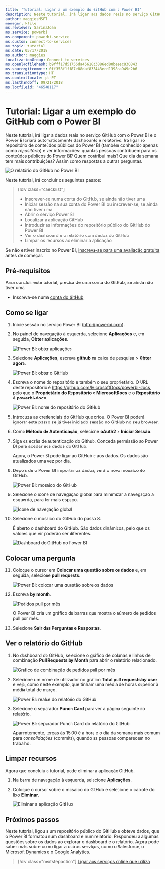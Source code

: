 ```yaml
---
title: 'Tutorial: Ligar a um exemplo do GitHub com o Power BI'
description: Neste tutorial, irá ligar aos dados reais no serviço GitHub com o Power BI e o Power BI criará automaticamente dashboards e relatórios.
author: maggiesMSFT
manager: kfile
ms.reviewer: SarinaJoan
ms.service: powerbi
ms.component: powerbi-service
ms.custom: connect-to-services
ms.topic: tutorial
ms.date: 05/17/2018
ms.author: maggies
LocalizationGroup: Connect to services
ms.openlocfilehash: b9fff17d51756da4561823886ed80beeec830843
ms.sourcegitcommit: 0ff358f1ff87e88daf837443ecd1398ca949d2b6
ms.translationtype: HT
ms.contentlocale: pt-PT
ms.lasthandoff: 09/21/2018
ms.locfileid: "46548117"
---
```

# <a name="tutorial-connect-to-a-github-sample-with-power-bi"></a>Tutorial: Ligar a um exemplo do GitHub com o Power BI
Neste tutorial, irá ligar a dados reais no serviço GitHub com o Power BI e o Power BI criará automaticamente dashboards e relatórios. Irá ligar ao repositório de conteúdos públicos do Power BI (também conhecido apenas como *repositório*) e ver informações: quantas pessoas contribuem para os conteúdos públicos do Power BI? Quem contribui mais? Que dia da semana tem mais contribuições? Assim como respostas a outras perguntas. 

![O relatório do GitHub no Power BI](media/service-tutorial-connect-to-github/power-bi-github-app-tutorial-punch-card.png)

Neste tutorial, irá concluir os seguintes passos:

> [!div class="checklist"]
> * Inscrever-se numa conta do GitHub, se ainda não tiver uma 
> * Iniciar sessão na sua conta do Power BI ou inscrever-se, se ainda não tiver uma
> * Abrir o serviço Power BI
> * Localizar a aplicação GitHub
> * Introduzir as informações do repositório público do GitHub do Power BI
> * Ver o dashboard e o relatório com dados do GitHub
> * Limpar os recursos ao eliminar a aplicação

Se não estiver inscrito no Power BI, [inscreva-se para uma avaliação gratuita](https://app.powerbi.com/signupredirect?pbi_source=web) antes de começar.

## <a name="prerequisites"></a>Pré-requisitos

Para concluir este tutorial, precisa de uma conta do GitHub, se ainda não tiver uma. 

- Inscreva-se numa [conta do GitHub](https://docs.microsoft.com/contribute/get-started-setup-github)


## <a name="how-to-connect"></a>Como se ligar
1. Inicie sessão no serviço Power BI (http://powerbi.com). 
2. No painel de navegação à esquerda, selecione **Aplicações** e, em seguida, **Obter aplicações**.
   
   ![Power BI: obter aplicações](media/service-tutorial-connect-to-github/power-bi-github-app-tutorial.png) 

3. Selecione **Aplicações**, escreva **github** na caixa de pesquisa > **Obter agora**.
   
   ![Power BI: obter o GitHub](media/service-tutorial-connect-to-github/power-bi-github-app-tutorial-get-it-now.png) 

4. Escreva o nome do repositório e também o seu proprietário. O URL deste repositório é https://github.com/MicrosoftDocs/powerbi-docs, pelo que o **Proprietário do Repositório** é **MicrosoftDocs** e o **Repositório** é **powerbi-docs**. 
   
    ![Power BI: nome do repositório do GitHub](media/service-tutorial-connect-to-github/power-bi-github-app-tutorial-repo-name.png)

5. Introduza as credenciais do GitHub que criou. O Power BI poderá ignorar este passo se já tiver iniciado sessão no GitHub no seu browser. 

6. Como **Método de Autenticação**, selecione **oAuth2** \> **Iniciar Sessão**.

7. Siga os ecrãs de autenticação do Github. Conceda permissão ao Power BI para aceder aos dados do GitHub.
   
   Agora, o Power BI pode ligar ao GitHub e aos dados.  Os dados são atualizados uma vez por dia.

8. Depois de o Power BI importar os dados, verá o novo mosaico do GitHub. 
 
   ![Power BI: mosaico do GitHub](media/service-tutorial-connect-to-github/power-bi-github-app-tutorial-tile.png) 

8. Selecione o ícone de navegação global para minimizar a navegação à esquerda, para ter mais espaço.

    ![Ícone de navegação global](media/service-tutorial-connect-to-github/power-bi-global-navigation-icon.png)

10. Selecione o mosaico do GitHub do passo 8. 
    
    É aberto o dashboard do GitHub. São dados dinâmicos, pelo que os valores que vir poderão ser diferentes.

    ![Dashboard do GitHub no Power BI](media/service-tutorial-connect-to-github/power-bi-github-app-tutorial-dashboard.png)

    

## <a name="ask-a-question"></a>Colocar uma pergunta

11. Coloque o cursor em **Colocar uma questão sobre os dados** e, em seguida, selecione **pull requests**. 

    ![Power BI: colocar uma questão sobre os dados](media/service-tutorial-connect-to-github/power-bi-github-app-tutorial-ask-question.png)

12. Escreva **by month**.
 
    ![Pedidos pull por mês](media/service-tutorial-connect-to-github/power-bi-github-app-tutorial-ask-question-by-month.png)

     O Power BI cria um gráfico de barras que mostra o número de pedidos pull por mês.

13. Selecione **Sair das Perguntas e Respostas**.

## <a name="view-the-github-report"></a>Ver o relatório do GitHub 

1. No dashboard do GitHub, selecione o gráfico de colunas e linhas de combinação **Pull Requests by Month** para abrir o relatório relacionado.

    ![Gráfico de combinação de pedidos pull por mês](media/service-tutorial-connect-to-github/power-bi-github-app-tutorial-pull-requests-combo-chart.png)

2. Selecione um nome de utilizador no gráfico **Total pull requests by user** e veja, como neste exemplo, que tinham uma média de horas superior à média total de março.

    ![Power BI: realce do relatório do GitHub](media/service-tutorial-connect-to-github/power-bi-github-app-tutorial-report-highlight.png)

3. Selecione o separador **Punch Card** para ver a página seguinte no relatório. 
 
    ![Power BI: separador Punch Card do relatório do GitHub](media/service-tutorial-connect-to-github/power-bi-github-app-tutorial-tues-3pm.png)

    Aparentemente, terças às 15:00 é a hora e o dia da semana mais comum para *consolidações* (commits), quando as pessoas comparecem no trabalho.

## <a name="clean-up-resources"></a>Limpar recursos

Agora que concluiu o tutorial, pode eliminar a aplicação GitHub. 

1. Na barra de navegação à esquerda, selecione **Aplicações**.
2. Coloque o cursor sobre o mosaico do GitHub e selecione o caixote do lixo **Eliminar**.

    ![Eliminar a aplicação GitHub](media/service-tutorial-connect-to-github/power-bi-github-app-tutorial-delete.png)

## <a name="next-steps"></a>Próximos passos

Neste tutorial, ligou a um repositório público do GitHub e obteve dados, que o Power BI formatou num dashboard e num relatório. Respondeu a algumas questões sobre os dados ao explorar o dashboard e o relatório. Agora pode saber mais sobre como ligar a outros serviços, como o Salesforce, o Microsoft Dynamics e o Google Analytics. 
 
> [!div class="nextstepaction"]
> [Ligar aos serviços online que utiliza](consumer/end-user-connect-to-services.md)


